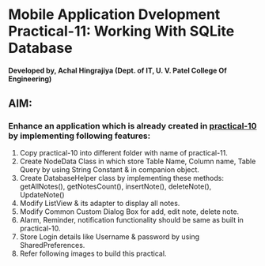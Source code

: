 # Mobile Application Dvelopment Practical-11: Working With SQLite Database
#### Developed by, Achal Hingrajiya (Dept. of IT, U. V. Patel College Of Engineering)

## AIM: 
### Enhance an application which is already created in [practical-10](https://github.com/Achal-Hingrajiya/MAD_Practical10_19012021012) by implementing following features: 
1. Copy practical-10 into different folder with name of practical-11.
2. Create NodeData Class in which store Table Name, Column name, Table Query by using String Constant & in companion object.
3. Create DatabaseHelper class by implementing these methods: getAllNotes(), getNotesCount(), insertNote(), deleteNote(), UpdateNote()
4. Modify ListView & its adapter to display all notes.
5. Modify Common Custom Dialog Box for add, edit note, delete note.
6. Alarm, Reminder, notification functionality should be same as built in practical-10.
7. Store Login details like Username & password by using SharedPreferences.
8. Refer following images to build this practical. 
